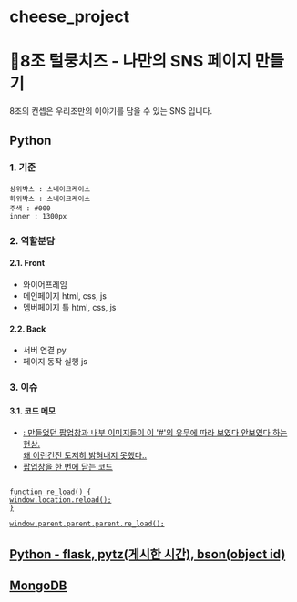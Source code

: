 # cheese_project  
  
8조 털뭉치즈 - 나만의 SNS 페이지 만들기  
===================================
8조의 컨셉은 우리조만의 이야기를 담을 수 있는 SNS 입니다.

## Python  

### 1. 기준  
<pre><code>상위박스 : 스네이크케이스
하위박스 : 스네이크케이스  
주색 : #000
inner : 1300px
</code></pre>
  
### 2. 역할분담  
#### 2.1. Front  
* 와이어프레임  
* 메인페이지 html, css, js  
* 멤버페이지 틀 html, css, js  
#### 2.2. Back  
* 서버 연결 py  
* 페이지 동작 실행 js  

### 3. 이슈
#### 3.1. 코드 메모
* <a href=“#”> : 만들었던 팝업창과 내부 이미지들이 이 '#'의 유무에 따라 보였다 안보였다 하는 현상.  
왜 이런건진 도저히 밝혀내지 못했다..
* 팝업창을 한 번에 닫는 코드 
<pre><code>
function re_load() {
window.location.reload();
}

window.parent.parent.parent.re_load();
</code></pre>


## Python - flask, pytz(게시한 시간), bson(object id)
## MongoDB
